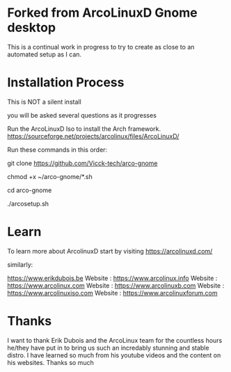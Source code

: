 # Forked from ArcoLinuxD Gnome desktop

This is a continual work in progress to try to create as close to an automated setup as I can.

# Installation Process


This is NOT a silent install

you will be asked several questions as it progresses



Run the ArcoLinuxD Iso to install the Arch framework.
https://sourceforge.net/projects/arcolinux/files/ArcoLinuxD/

Run these commands in this order:


git clone https://github.com/Vicck-tech/arco-gnome

chmod +x ~/arco-gnome/*.sh 

cd arco-gnome

./arcosetup.sh

# Learn

To learn more about ArcolinuxD start by visiting https://arcolinuxd.com/

similarly:

https://www.erikdubois.be
Website	:	https://www.arcolinux.info
Website	:	https://www.arcolinux.com
Website	:	https://www.arcolinuxb.com
Website	:	https://www.arcolinuxiso.com
Website	:	https://www.arcolinuxforum.com

# Thanks

I want to thank Erik Dubois and the ArcoLinux team for the countless hours he/they have put in to bring us such an incredably stunning and stable distro. I have learned so much from his youtube videos and the content on his websites. Thanks so much

